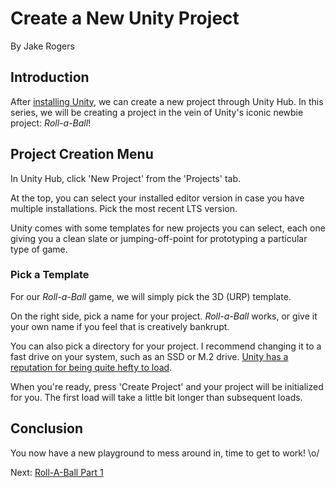# Create a New Unity Project
By Jake Rogers

## Introduction
After [installing Unity](./unity-first-step-install.md), we can create a new project through Unity Hub. In this series, we will be creating a project in the vein of Unity's iconic newbie project: *Roll-a-Ball*!

## Project Creation Menu
In Unity Hub, click 'New Project' from the 'Projects' tab.

At the top, you can select your installed editor version in case you have multiple installations. Pick the most recent LTS version.

Unity comes with some templates for new projects you can select, each one giving you a clean slate or jumping-off-point for prototyping a particular type of game. 

### Pick a Template
For our *Roll-a-Ball* game, we will simply pick the 3D (URP) template.

On the right side, pick a name for your project. *Roll-a-Ball* works, or give it your own name if you feel that is creatively bankrupt.

You can also pick a directory for your project. I recommend changing it to a fast drive on your system, such as an SSD or M.2 drive. [Unity has a reputation for being quite hefty to load](https://i.redd.it/sqa3vpmcv4t61.jpg).

When you're ready, press 'Create Project' and your project will be initialized for you. The first load will take a little bit longer than subsequent loads.

## Conclusion
You now have a new playground to mess around in, time to get to work! \o/

Next: [Roll-A-Ball Part 1]()